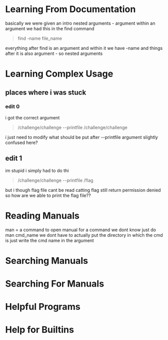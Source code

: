 # Learning From Documentation

basically we were given an intro nested arguments - argument within an argument
we had this in the find command

> find -name file_name 

everything after find is an argument and within it we have -name and things after it is also argument - so nested arguments

# Learning Complex Usage

## places where i was stuck
### edit 0
i got the correct argument

> /challenge/challenge --printfile /challenge/challenge 

i just need to modify what should be put after --printfile argument slightly confused here?

## edit 1
im stupid i simply had to do thi

> /challenge/challenge --printfile /flag

but i though flag file cant be read catting flag still return permission denied so how are we able to print the flag file??

# Reading Manuals
man =  a command to open manual for a command we dont know
just do man cmd_name we dont have to actually put the directory in which the cmd is just write the cmd name in the argument

# Searching Manuals
# Searching For Manuals
# Helpful Programs
# Help for Builtins
